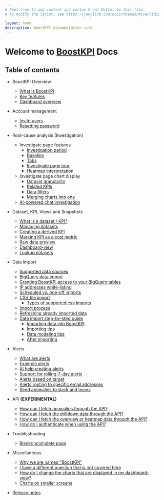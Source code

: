 ```yaml
---
# Feel free to add content and custom Front Matter to this file.
# To modify the layout, see https://jekyllrb.com/docs/themes/#overriding-theme-defaults

layout: home
description: BoostKPI documentation site
---
```


# Welcome to [BoostKPI](https://boostkpi.com) Docs

## Table of contents

- BoostKPI Overview
    - [What is BoostKPI](/docs/overview/#what-is-boostkpi)
    - [Key features](/docs/overview/#key-features)
    - [Dashboard overview](/docs/overview/#dashboard-overview-video)

- Account management
    - [Invite users](/docs/account-management/#invite-users)
    - [Resetting password](/docs/account-management/#resetting-password)

- Root-cause analysis (Investigation)
    - Investigate page features
        - [Investigation period](/docs/rootcause/investigation-features/#investigation-period)
        - [Baseline](/docs/rootcause/investigation-features/#baseline)
        - [Tabs](/docs/rootcause/investigation-features/#tabs)
        - [Investigate page tour](/docs/rootcause/investigation-features/#investigate-page-tour)
        - [Heatmap interpretation](/docs/rootcause/investigation-features/#heatmap-interpretation)
    - Investigate page chart display
        - [Dataset granularity](/docs/rootcause/chart-investigation/#dataset-granularity)
        - [Related KPIs](/docs/rootcause/chart-investigation/#related-kpis)
        - [Data filters](/docs/rootcause/chart-investigation/#data-filters)
        - [Merging charts into one](/docs/rootcause/chart-investigation/#merging-charts-into-one)
    - [AI-powered chat investigation](/docs/rootcause/ai-chat-investigation/)

- Dataset, KPI, Views and Snapshots
    - [What is a dataset / KPI?](/docs/basics/#what-is-a-dataset--kpi)
    - [Managing datasets](/docs/basics/#managing-datasets)
    - [Creating a derived KPI](/docs/basics/#creating-a-derived-kpi)
    - [Marking KPI as a cost metric](/docs/basics/#marking-kpi-as-inverse-or-a-cost-kpi)
    - [Raw data preview](/docs/basics/#raw-data-preview)
    - [Dashboard-view](/docs/basics/#dashboard-view)
    - [Lookup datasets](/docs/basics/#lookup-datasets)

- Data Import
    - [Supported data sources](/docs/data-import/#supported-data-sources)
    - [BigQuery data import](/docs/data-import/#bigquery-data-import)
    - [Granting BoostKPI access to your BigQuery tables](/docs/data-import/#granting-boostkpi-access-to-your-bigquery-tables)
    - [IP addresses white-listing](/docs/data-import/#ip-address-white-listing)
    - [Scheduled vs. one-off imports](/docs/data-import/#scheduled-vs-one-off-imports)
    - [CSV file import](/docs/data-import/#csv-file-import)
        - [Types of supported csv imports](/docs/data-import/#types-of-supported-csv-imports)
    - [Import process](/docs/data-import/#import-process)
    - [Refreshing already imported data](/docs/data-import/#refreshing-already-imported-data-scheduled)
    - [Data import step-by-step guide](/docs/data-import/guide/)
        - [Importing data into BoostKPI](/docs/data-import/guide/#importing-data-into-boostkpi)
        - [Importing tips](/docs/data-import/guide/#importing-tips)
        - [Data modeling tips](/docs/data-import/guide/#data-modeling-tips)
        - [After importing](/docs/data-import/guide/#after-importing)

- Alerts
    - [What are alerts](/docs/alerts/#what-are-alerts)
    - [Example alerts](/docs/alerts/#example-alerts)
    - [AI help creating alerts](/docs/alerts/#setting-up-alerts-with-ai-assistance)
    - [Support for rolling-7-day alerts](/docs/alerts/#support-for-rolling-7-day-alerts)
    - [Alerts based on target](/docs/alerts/#alerts-based-on-target)
    - [Alerts routing to specific email addresses](/docs/alerts/#alerts-routing-to-specific-email-address)
    - [Send anomalies to slack and teams](/docs/alerts/#send-anomalies-to-slack-and-teams)

- API **(EXPERIMENTAL)**
    - [How can I fetch anomalies through the API?](/docs/api/#how-can-i-fetch-anomalies-through-the-api)
    - [How can I fetch the drilldown data through the API?](/docs/api/#how-can-i-fetch-the-drilldown-data-through-the-api)
    - [How can I fetch the overview or heatmap data through the API?](/docs/api/#how-can-i-fetch-the-overview-or-heatmap-data-through-the-api)
    - [How do I authenticate when using the API?](/docs/api/#how-do-i-authenticate-when-using-the-api)

- Troubleshooting
    - [Blank/Incomplete page](/docs/troubleshooting/#blank-page)

- Miscellaneous
    - [Why we are named "BoostKPI"](/docs/miscellaneous/#why-are-we-named-boostkpi)
    - [I have a different question that is not covered here](/docs/miscellaneous/#i-have-a-different-question-that-is-not-covered-here)
    - [How do I change the charts that are displayed in my dashboard-view?](/docs/miscellaneous/#how-do-i-change-the-charts-that-are-displayed-in-my-dashboard-view)
    - [Charts on smaller screens](/docs/miscellaneous/#charts-on-smaller-screens)

- [Release notes](/docs/release-notes/) 
